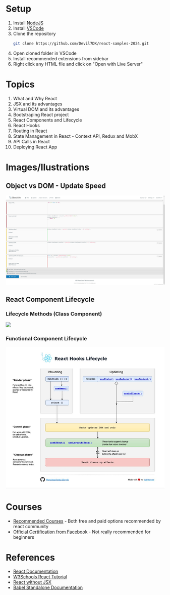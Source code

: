 # Setup

1. Install [NodeJS](https://nodejs.org/en/download)
2. Install [VSCode](https://code.visualstudio.com/download)
3. Clone the repository
   ```sh
   git clone https://github.com/Devil7DK/react-samples-2024.git
   ```
4. Open cloned folder in VSCode
5. Install recommended extensions from sidebar
6. Right click any HTML file and click on "Open with Live Server"

# Topics

1. What and Why React
2. JSX and its advantages
3. Virtual DOM and its advantages
4. Bootstraping React project
5. React Components and Lifecycle
6. React Hooks
7. Routing in React
8. State Management in React - Context API, Redux and MobX
9. API Calls in React
10. Deploying React App

# Images/Ilustrations

## Object vs DOM - Update Speed

<a href="https://jsbench.me/3wlr6n1nrf/1">
  <img alt="Object vs DOM - Update Speed" src="./.images/01.ObjectVsDOM.png" />
</a>

## React Component Lifecycle

### Lifecycle Methods (Class Component)

<a href="https://programmingwithmosh.com/javascript/react-lifecycle-methods/">
  <img src="https://i0.wp.com/programmingwithmosh.com/wp-content/uploads/2018/10/Screen-Shot-2018-10-31-at-1.44.28-PM.png?ssl=1" />
</a>

### Functional Component Lifecycle

<a href="https://medium.com/@galmargalit/react-function-components-hooks-lifecycle-diagram-14f76e0a5988">
  <img src="https://raw.githubusercontent.com/Wavez/react-hooks-lifecycle/master/screenshot.jpg" />
</a>

# Courses

- [Recommended Courses](https://legacy.reactjs.org/community/courses.html) - Both free and paid options recommended by react community
- [Official Certification from Facebook](https://www.facebook.com/business/learn/front-end-back-end-developer-certificate-coursera) - Not really recommended for beginners

# References

- [React Documentation](https://react.dev/learn)
- [W3Schools React Tutorial](https://www.w3schools.com/REACT/default.asp)
- [React without JSX](https://www.xenonstack.com/blog/react-without-jsx)
- [Babel Standalone Documentation](https://babeljs.io/docs/babel-standalone)
